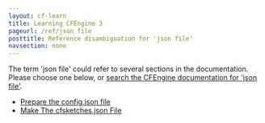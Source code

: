 ```yaml
---
layout: cf-learn
title: Learning CFEngine 3
pageurl: /ref/json file
posttitle: Reference disambiguation for 'json file'
navsection: none
---
```


The term 'json file' could refer to several sections in the documentation. Please choose one below, or
[search the CFEngine documentation for 'json file'](http://cfengine.com/docs/latest/search.html?q=json+file).

- [Prepare the config.json file](http://cfengine.com/docs/latest/guide-design-center-configure-sketches-community-design-center-advanced.html#prepare-the-config-json-file)
- [Make The cfsketches.json File](http://cfengine.com/docs/latest/reference-design-center-maintain-own-dc-repo.html#make-the-cfsketches-json-file)
